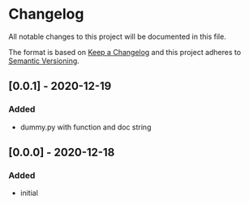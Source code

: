 # Changelog
All notable changes to this project will be documented in this file.

The format is based on [Keep a Changelog](http://keepachangelog.com/en/1.0.0/)
and this project adheres to [Semantic Versioning](http://semver.org/spec/v2.0.0.html).

## [0.0.1] - 2020-12-19
### Added
- dummy.py with function and doc string

## [0.0.0] - 2020-12-18
### Added
- initial
